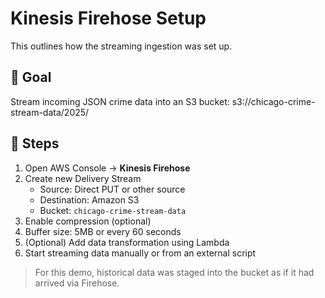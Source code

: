 # Kinesis Firehose Setup

This outlines how the streaming ingestion was set up.

## 🧩 Goal

Stream incoming JSON crime data into an S3 bucket:
s3://chicago-crime-stream-data/2025/



## 🔧 Steps

1. Open AWS Console → **Kinesis Firehose**
2. Create new Delivery Stream
   - Source: Direct PUT or other source
   - Destination: Amazon S3
   - Bucket: `chicago-crime-stream-data`
3. Enable compression (optional)
4. Buffer size: 5MB or every 60 seconds
5. (Optional) Add data transformation using Lambda
6. Start streaming data manually or from an external script

> For this demo, historical data was staged into the bucket as if it had arrived via Firehose.


